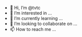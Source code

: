- 👋 Hi, I’m @tvtc
- 👀 I’m interested in ...
- 🌱 I’m currently learning ...
- 💞️ I’m looking to collaborate on ...
- 📫 How to reach me ...

<!---
alialatiq/alialatiq is a ✨ special ✨ repository because its `README.md` (this file) appears on your GitHub profile.
You can click the Preview link to take a look at your changes.
--->
